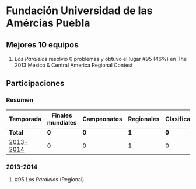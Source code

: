 ---
---

# Fundación Universidad de las Amércias Puebla

## Mejores 10 equipos

1. _Los Paralelos_ resolvió 0 problemas y obtuvo el lugar #95 (46%) en The 2013 Mexico & Central America Regional Contest

## Participaciones

### Resumen

| Temporada | Finales mundiales | Campeonatos | Regionales | Clasificatorios | Equipos |
| --- | --- | --- | --- | --- | --- |
| **Total** | **0** | **0** | **1** | **0** | **1** |
| [2013-2014](#2013-2014) | 0 | 0 | 1 | 0 | 1 |

### 2013-2014

1. #95 _Los Paralelos_ (Regional)



